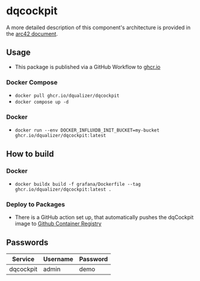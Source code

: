 # dqcockpit

A more detailed description of this component's architecture is provided in the [arc42 document](https://dqualizer.github.io/dqualizer).

## Usage
* This package is published via a GitHub Workflow to [ghcr.io](https://github.com/dqualizer/dqcockpit/pkgs/container/dqcockpit)
### Docker Compose
* `docker pull ghcr.io/dqualizer/dqcockpit`
* `docker compose up -d`

### Docker
* `docker run --env DOCKER_INFLUXDB_INIT_BUCKET=my-bucket ghcr.io/dqualizer/dqcockpit:latest`

## How to build
### Docker
* `docker buildx build -f grafana/Dockerfile --tag ghcr.io/dqualizer/dqcockpit:latest .`

### Deploy to Packages
* There is a GitHub action set up, that automatically pushes the dqCockpit image to [Github Container Registry](https://github.com/dqualizer/dqcockpit/pkgs/container/dqcockpit)

## Passwords
| Service   | Username | Password |
| --------- | -------- | -------- |
| dqcockpit | admin    | demo     |

